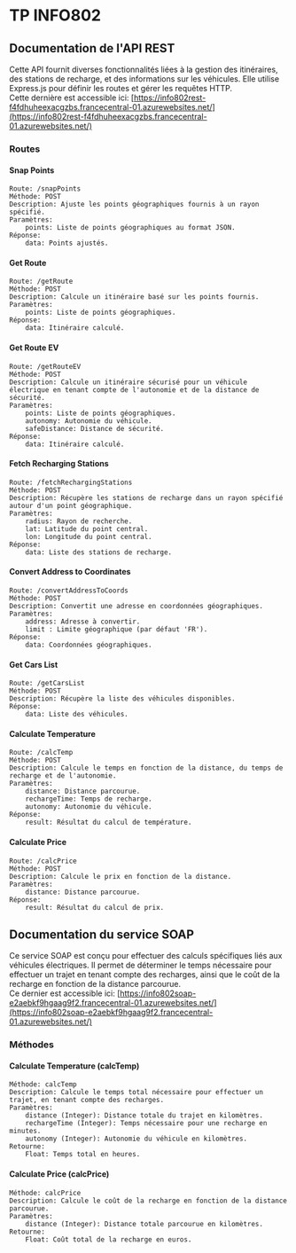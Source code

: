 # TP INFO802

## Documentation de l'API REST

Cette API fournit diverses fonctionnalités liées à la gestion des itinéraires, des stations de recharge, et des informations sur les véhicules. Elle utilise Express.js pour définir les routes et gérer les requêtes HTTP. <br>
Cette dernière est accessible ici: [https://info802rest-f4fdhuheexacgzbs.francecentral-01.azurewebsites.net/](https://info802rest-f4fdhuheexacgzbs.francecentral-01.azurewebsites.net/)

### Routes
#### Snap Points

    Route: /snapPoints
    Méthode: POST
    Description: Ajuste les points géographiques fournis à un rayon spécifié.
    Paramètres:
        points: Liste de points géographiques au format JSON.
    Réponse:
        data: Points ajustés.

#### Get Route

    Route: /getRoute
    Méthode: POST
    Description: Calcule un itinéraire basé sur les points fournis.
    Paramètres:
        points: Liste de points géographiques.
    Réponse:
        data: Itinéraire calculé.

#### Get Route EV

    Route: /getRouteEV
    Méthode: POST
    Description: Calcule un itinéraire sécurisé pour un véhicule électrique en tenant compte de l'autonomie et de la distance de sécurité.
    Paramètres:
        points: Liste de points géographiques.
        autonomy: Autonomie du véhicule.
        safeDistance: Distance de sécurité.
    Réponse:
        data: Itinéraire calculé.

#### Fetch Recharging Stations

    Route: /fetchRechargingStations
    Méthode: POST
    Description: Récupère les stations de recharge dans un rayon spécifié autour d'un point géographique.
    Paramètres:
        radius: Rayon de recherche.
        lat: Latitude du point central.
        lon: Longitude du point central.
    Réponse:
        data: Liste des stations de recharge.

#### Convert Address to Coordinates

    Route: /convertAddressToCoords
    Méthode: POST
    Description: Convertit une adresse en coordonnées géographiques.
    Paramètres:
        address: Adresse à convertir.
        limit : Limite géographique (par défaut 'FR').
    Réponse:
        data: Coordonnées géographiques.

#### Get Cars List

    Route: /getCarsList
    Méthode: POST
    Description: Récupère la liste des véhicules disponibles.
    Réponse:
        data: Liste des véhicules.

#### Calculate Temperature

    Route: /calcTemp
    Méthode: POST
    Description: Calcule le temps en fonction de la distance, du temps de recharge et de l'autonomie.
    Paramètres:
        distance: Distance parcourue.
        rechargeTime: Temps de recharge.
        autonomy: Autonomie du véhicule.
    Réponse:
        result: Résultat du calcul de température.

#### Calculate Price

    Route: /calcPrice
    Méthode: POST
    Description: Calcule le prix en fonction de la distance.
    Paramètres:
        distance: Distance parcourue.
    Réponse:
        result: Résultat du calcul de prix.

## Documentation du service SOAP

Ce service SOAP est conçu pour effectuer des calculs spécifiques liés aux véhicules électriques. Il permet de déterminer le temps nécessaire pour effectuer un trajet en tenant compte des recharges, ainsi que le coût de la recharge en fonction de la distance parcourue.<br>
Ce dernier est accessible ici: [https://info802soap-e2aebkf9hgaag9f2.francecentral-01.azurewebsites.net/](https://info802soap-e2aebkf9hgaag9f2.francecentral-01.azurewebsites.net/)
### Méthodes
#### Calculate Temperature (calcTemp)

    Méthode: calcTemp
    Description: Calcule le temps total nécessaire pour effectuer un trajet, en tenant compte des recharges.
    Paramètres:
        distance (Integer): Distance totale du trajet en kilomètres.
        rechargeTime (Integer): Temps nécessaire pour une recharge en minutes.
        autonomy (Integer): Autonomie du véhicule en kilomètres.
    Retourne:
        Float: Temps total en heures.

#### Calculate Price (calcPrice)

    Méthode: calcPrice
    Description: Calcule le coût de la recharge en fonction de la distance parcourue.
    Paramètres:
        distance (Integer): Distance totale parcourue en kilomètres.
    Retourne:
        Float: Coût total de la recharge en euros.
